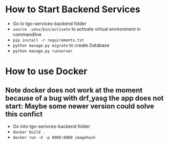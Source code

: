 # How to Start Backend Services

- Go to tgo-services-backend folder
- ```source .venv/bin/activate``` to activate virtual environment in commandline
- ```pip install -r requirements.txt```
- ```python manage.py migrate``` to create Database
- ```python manage.py runserver```

# How to use Docker
## Note docker does not work at the moment because of a bug with drf_yasg the app does not start: Maybe some newer version could solve this confict
- Go into tgo-serivces-backend folder
- ```docker build .```
- ```docker run -d -p 8080:8080 imagehash```